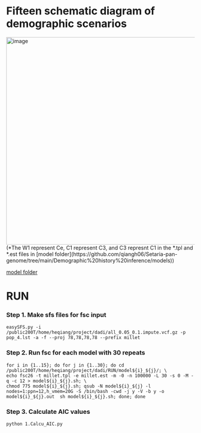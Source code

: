 # Fifteen schematic diagram of demographic scenarios


<img width="555" alt="image" src="https://user-images.githubusercontent.com/18697713/197721265-0428c2c4-d171-4fab-81b2-b643768682b4.png">
(*The W1 represent Ce, C1 represent C3, and C3 represnt C1 in the *.tpl and *.est files in [model folder](https://github.com/qiangh06/Setaria-pan-genome/tree/main/Demographic%20history%20inference/models))

[model folder](https://www.runoob.com)
# RUN
### Step 1. Make sfs files for fsc input
```
easySFS.py -i /public200T/home/heqiang/project/dadi/all_0.05_0.1.impute.vcf.gz -p pop_4.lst -a -f --proj 78,78,78,78 --prefix millet
```

### Step 2. Run fsc for each model with 30 repeats
```
for i in {1..15}; do for j in {1..30}; do cd /public200T/home/heqiang/project/dadi/RUN/model${i}_${j}/; \
echo fsc26 -t millet.tpl -e millet.est -m -0 -n 100000 -L 30 -s 0 -M -q -c 12 > model${i}_${j}.sh; \
chmod 775 model${i}_${j}.sh; qsub -N model${i}_${j} -l nodes=1:ppn=12,h_vmem=20G -S /bin/bash -cwd -j y -V -b y -o model${i}_${j}.out  sh model${i}_${j}.sh; done; done
```

### Step 3. Calculate AIC values
```
python 1.Calcu_AIC.py
```
